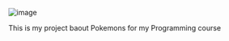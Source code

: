 ![image](https://user-images.githubusercontent.com/57496283/212500180-fc93f2d3-e548-4e58-9db9-7773d50df150.png)

This is my project baout Pokemons for my Programming course
